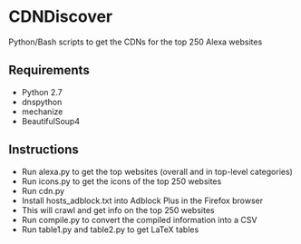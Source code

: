 # CDNDiscover
Python/Bash scripts to get the CDNs for the top 250 Alexa websites

## Requirements
- Python 2.7
- dnspython
- mechanize
- BeautifulSoup4

## Instructions
- Run alexa.py to get the top websites (overall and in top-level categories)
- Run icons.py to get the icons of the top 250 websites
- Run cdn.py
- Install hosts_adblock.txt into Adblock Plus in the Firefox browser
- This will crawl and get info on the top 250 websites
- Run compile.py to convert the compiled information into a CSV
- Run table1.py and table2.py to get LaTeX tables